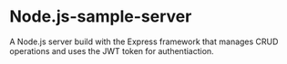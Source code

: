 # Node.js-sample-server
A Node.js server build with the Express framework that manages CRUD operations and uses the JWT token for authentiaction.
